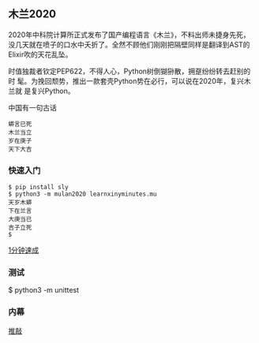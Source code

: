 ## 木兰2020

2020年中科院计算所正式发布了国产编程语言《木兰》，不料出师未捷身先死，
没几天就在喷子的口水中夭折了。全然不顾他们刚刚把隔壁同样是翻译到AST的
Elixir吹的天花乱坠。

时值独裁者钦定PEP622，不得人心，Python树倒猢狲散，拥趸纷纷转去赶别的时
髦。为挽回颓势，推出一款套壳Python势在必行，可以说在2020年，复兴木兰就
是复兴Python。

中国有一句古话

    蟒言已死
    木兰当立
    岁在庚子
    天下大吉

### 快速入门

```
$ pip install sly
$ python3 -m mulan2020 learnxinyminutes.mu
天岁木蟒
下在兰言
大庚当已
吉子立死
$
```

[1分钟速成](learnxinyminutes.mu)

### 测试

$ python3 -m unittest

### 内幕

[推敲](TRADEOFF.md)
